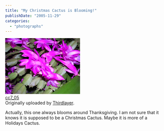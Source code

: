 ```yaml
---
title: "My Christmas Cactus is Blooming!"
publishDate: "2005-11-29"
categories: 
  - "photographs"
---
```


[![](images/68441436_0c1ee29ca0_m.jpg)](http://www.flickr.com/photos/54325514@N00/68441436/ "photo sharing")  
[cc7\_05](http://www.flickr.com/photos/54325514@N00/68441436/)  
Originally uploaded by [Thirdlayer](http://www.flickr.com/people/54325514@N00/).

Actually, this one always blooms around Thanksgiving. I am not sure that it knows it is supposed to be a Christmas Cactus. Maybe it is more of a Holidays Cactus.
